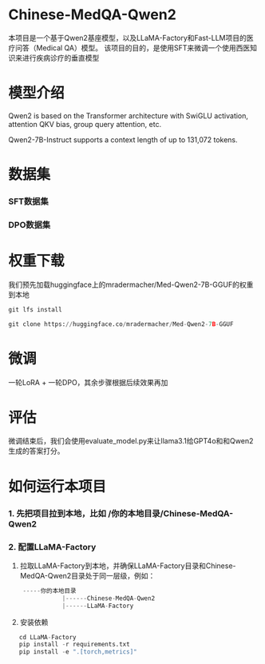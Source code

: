 # Chinese-MedQA-Qwen2
本项目是一个基于Qwen2基座模型，以及LLaMA-Factory和Fast-LLM项目的医疗问答（Medical QA）模型。
该项目的目的，是使用SFT来微调一个使用西医知识来进行疾病诊疗的垂直模型


# 模型介绍
Qwen2 is based on the Transformer architecture with SwiGLU activation, attention QKV bias, group query attention, etc.

Qwen2-7B-Instruct supports a context length of up to 131,072 tokens.


# 数据集

### SFT数据集


### DPO数据集



# 权重下载
我们预先加载huggingface上的mradermacher/Med-Qwen2-7B-GGUF的权重到本地
```python
git lfs install
```
```python
git clone https://huggingface.co/mradermacher/Med-Qwen2-7B-GGUF
```

# 微调
一轮LoRA + 一轮DPO，其余步骤根据后续效果再加




# 评估
微调结束后，我们会使用evaluate_model.py来让llama3.1给GPT4o和和Qwen2生成的答案打分。



# 如何运行本项目
### 1. 先把项目拉到本地，比如 /你的本地目录/Chinese-MedQA-Qwen2

### 2. 配置LLaMA-Factory
1. 拉取LLaMA-Factory到本地，并确保LLaMA-Factory目录和Chinese-MedQA-Qwen2目录处于同一层级，例如：
 ```python  
     -----你的本地目录
                |------Chinese-MedQA-Qwen2
                |------LLaMA-Factory
```


2. 安装依赖
 ```python  
    cd LLaMA-Factory
    pip install -r requirements.txt
    pip install -e ".[torch,metrics]"
```

    
